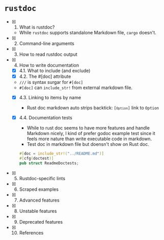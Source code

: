 # `rustdoc`

- [x] 1. What is rustdoc?
  - While `rustdoc` supports standalone Markdown file, `cargo` doesn't.
- [x] 2. Command-line arguments
- [x] 3. How to read rustdoc output
- [x] 4. How to write documentation

  - [x] 4.1. What to include (and exclude)
  - [x] 4.2. The #[doc] attribute
  - `///` is syntax surgar for `#[doc]`
  - `#[doc]` can `include_str!` from external markdown file.
  - [x] 4.3. Linking to items by name
    - Rust doc markdown auto strips backtick: <code>[`Option`]</code> link to
      `Option`
  - [x] 4.4. Documentation tests

    - While to rust doc seems to have more features and handle Markdown nicely,
      I kind of prefer godoc example test since it feels more nature than write
      executable code in markdown.
    - Test doc in markdown file but doensn't show on Rust doc.

    ```rust
    #[doc = include_str!("../README.md")]
    #[cfg(doctest)]
    pub struct ReadmeDoctests;
    ```

- [x] 5. Rustdoc-specific lints
- [x] 6. Scraped examples
- [x] 7. Advanced features
- [x] 8. Unstable features
- [x] 9. Deprecated features
- [x] 10. References
